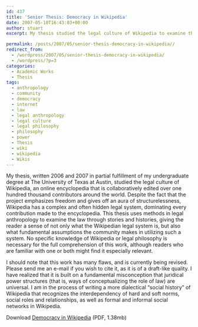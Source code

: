 ```yaml
---
id: 437
title: 'Senior Thesis: Democracy in Wikipedia'
date: 2007-05-10T16:43:03+00:00
author: stuart
excerpt: My thesis studied the legal culture of Wikipedia to examine the law through stories and histories, giving the reader a sense of not only what the Wikipedian legal system is, but also what fundamental assumptions the community makes in utilizing such a system.

permalink: /posts/2007/05/senior-thesis-democracy-in-wikipedia// 
redirect_from:
  - /wordpress/2007/05/senior-thesis-democracy-in-wikipedia/
  - /wordpress/?p=3
categories:
  - Academic Works
  - Thesis
tags:
  - anthropology
  - community
  - democracy
  - internet
  - law
  - legal anthropology
  - legal culture
  - legal philosophy
  - philosophy
  - power
  - Thesis
  - wiki
  - wikipedia
  - Wikis
---
```

My thesis, written 2006 and 2007 in partial fulfillment of my undergraduate degree at The University of Texas at Austin, studied the legal culture of Wikipedia, an online encyclopedia that is collaboratively edited over one hundred thousand contributors around the world. Despite the fact that the project emphasizes freedom and gives off an aura of structurelessness, Wikipedia has a complex and often hidden legal system, dominating every contribution made to the encyclopedia. This thesis uses methods in legal anthropology to examine the law through stories and histories, giving the reader a sense of not only what the Wikipedian legal system is, but also what fundamental assumptions the community makes in utilizing such a system. No specific knowledge of Wikipedia or legal philosophy is necessary for the full comprehension of this work, although readers who are familiar with one or both might find it especially relevant.

I should note that this work has many flaws, and is currently being revised. Please send me an e-mail if you wish to cite it, as it is of a draft-like quality. I have realized that it is built on a fundamental misconception that juridical power structures (that is, ways of conceptualizing the role of law) are universal. I am in the process of writing a more dialectical &#8220;social history&#8221; of Wikipedia that recognizes the interdependency of hard and soft norms, social roles and relationships, as well as formal and informal social networks in Wikipedia.

Download [Democracy in Wikipedia](http://www.stuartgeiger.com/thesisa.pdf) (PDF, 1.38mb)

